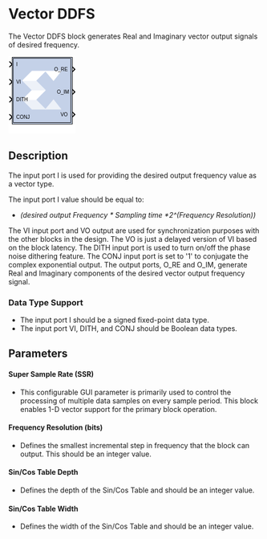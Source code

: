 # Vector DDFS

The Vector DDFS block generates Real and Imaginary vector output signals
of desired frequency.

![](./Images/block.png)

## Description

The input port I is used for providing the desired output frequency
value as a vector type.

The input port I value should be equal to:

* *(desired output Frequency \* Sampling time \*2^(Frequency Resolution))*

The VI input port and VO output are used for synchronization purposes
with the other blocks in the design. The VO is just a delayed version of
VI based on the block latency. The DITH input port is used to turn
on/off the phase noise dithering feature. The CONJ input port is set to
'1' to conjugate the complex exponential output. The output ports, O_RE
and O_IM, generate Real and Imaginary components of the desired vector
output frequency signal.



### Data Type Support

- The input port I should be a signed fixed-point data type.
- The input port VI, DITH, and CONJ should be Boolean data types.

## Parameters

#### Super Sample Rate (SSR)  
* This configurable GUI parameter is primarily used to control the
processing of multiple data samples on every sample period. This block
enables 1-D vector support for the primary block operation.

#### Frequency Resolution (bits)  
* Defines the smallest incremental step in frequency that the block can
output. This should be an integer value.

#### Sin/Cos Table Depth  
* Defines the depth of the Sin/Cos Table and should be an integer value.

#### Sin/Cos Table Width  
* Defines the width of the Sin/Cos Table and should be an integer value.
